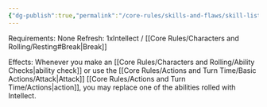 ```yaml
---
{"dg-publish":true,"permalink":"/core-rules/skills-and-flaws/skill-list/intelect/rank-2/flash-of-intellect/"}
---
```


Requirements: None
Refresh: 1xIntellect / [[Core Rules/Characters and Rolling/Resting#Break\|Break]]

Effects:
Whenever you make an [[Core Rules/Characters and Rolling/Ability Checks\|ability check]] or use the [[Core Rules/Actions and Turn Time/Basic Actions/Attack\|Attack]] [[Core Rules/Actions and Turn Time/Actions\|action]], you may replace one of the abilities rolled with Intellect.